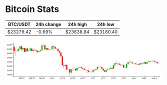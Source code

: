 # Bitcoin Stats

BTC/USDT|24h change|24h high|24h low|
|---|---|---|---|
|$23279.42|-0.69%|$23638.84|$23180.40|

<img src="./chart.svg">
